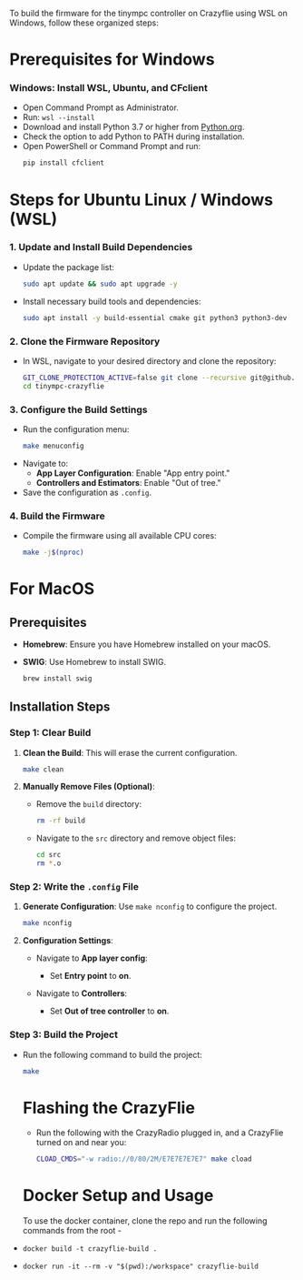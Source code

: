 To build the firmware for the tinympc controller on Crazyflie using WSL on Windows, follow these organized steps:
# Prerequisites for Windows
### Windows: Install WSL, Ubuntu, and CFclient
- Open Command Prompt as Administrator.
- Run: `wsl --install`
- Download and install Python 3.7 or higher from [Python.org](https://www.python.org/).
- Check the option to add Python to PATH during installation.
- Open PowerShell or Command Prompt and run:
  ```bash
  pip install cfclient
  ```
# Steps for Ubuntu Linux  / Windows (WSL)
### 1. Update and Install Build Dependencies
- Update the package list:
  ```bash
  sudo apt update && sudo apt upgrade -y
  ```
- Install necessary build tools and dependencies:
  ```bash
  sudo apt install -y build-essential cmake git python3 python3-dev
  ```

### 2. Clone the Firmware Repository
- In WSL, navigate to your desired directory and clone the repository:
  ```bash
  GIT_CLONE_PROTECTION_ACTIVE=false git clone --recursive git@github.com:A2R-Lab/tinympc-crazyflie.git
  cd tinympc-crazyflie
  ```

### 3. Configure the Build Settings
- Run the configuration menu:
  ```bash
  make menuconfig
  ```
- Navigate to:
  - **App Layer Configuration**: Enable "App entry point."
  - **Controllers and Estimators**: Enable "Out of tree."
- Save the configuration as `.config`.

### 4. Build the Firmware
- Compile the firmware using all available CPU cores:
  ```bash
  make -j$(nproc)
  ```



# For MacOS

## Prerequisites

- **Homebrew**: Ensure you have Homebrew installed on your macOS.
- **SWIG**: Use Homebrew to install SWIG.

  ```bash
  brew install swig
  ```

## Installation Steps

### Step 1: Clear Build

1. **Clean the Build**: This will erase the current configuration.

   ```bash
   make clean
   ```

2. **Manually Remove Files (Optional)**:

   - Remove the `build` directory:

     ```bash
     rm -rf build
     ```

   - Navigate to the `src` directory and remove object files:

     ```bash
     cd src
     rm *.o
     ```

### Step 2: Write the `.config` File

1. **Generate Configuration**: Use `make nconfig` to configure the project.

   ```bash
   make nconfig
   ```

2. **Configuration Settings**:

   - Navigate to **App layer config**:
     - Set **Entry point** to **on**.

   - Navigate to **Controllers**:
     - Set **Out of tree controller** to **on**.

### Step 3: Build the Project

- Run the following command to build the project:

  ```bash
  make
  ```

  # Flashing the CrazyFlie
  - Run the following with the CrazyRadio plugged in, and a CrazyFlie turned on and near you:

    ```bash
    CLOAD_CMDS="-w radio://0/80/2M/E7E7E7E7E7" make cload
    ```

  # Docker Setup and Usage
  To use the docker container, clone the repo and run the following commands from the root - 

 - ```docker build -t crazyflie-build . ```
 - ```docker run -it --rm -v "$(pwd):/workspace" crazyflie-build```



